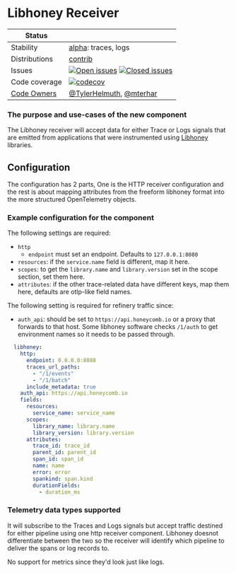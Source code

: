 # Libhoney Receiver
<!-- status autogenerated section -->
| Status        |           |
| ------------- |-----------|
| Stability     | [alpha]: traces, logs   |
| Distributions | [contrib] |
| Issues        | [![Open issues](https://img.shields.io/github/issues-search/open-telemetry/opentelemetry-collector-contrib?query=is%3Aissue%20is%3Aopen%20label%3Areceiver%2Flibhoney%20&label=open&color=orange&logo=opentelemetry)](https://github.com/open-telemetry/opentelemetry-collector-contrib/issues?q=is%3Aopen+is%3Aissue+label%3Areceiver%2Flibhoney) [![Closed issues](https://img.shields.io/github/issues-search/open-telemetry/opentelemetry-collector-contrib?query=is%3Aissue%20is%3Aclosed%20label%3Areceiver%2Flibhoney%20&label=closed&color=blue&logo=opentelemetry)](https://github.com/open-telemetry/opentelemetry-collector-contrib/issues?q=is%3Aclosed+is%3Aissue+label%3Areceiver%2Flibhoney) |
| Code coverage | [![codecov](https://codecov.io/github/open-telemetry/opentelemetry-collector-contrib/graph/main/badge.svg?component=receiver_libhoney)](https://app.codecov.io/gh/open-telemetry/opentelemetry-collector-contrib/tree/main/?components%5B0%5D=receiver_libhoney&displayType=list) |
| [Code Owners](https://github.com/open-telemetry/opentelemetry-collector-contrib/blob/main/CONTRIBUTING.md#becoming-a-code-owner)    | [@TylerHelmuth](https://www.github.com/TylerHelmuth), [@mterhar](https://www.github.com/mterhar) |

[alpha]: https://github.com/open-telemetry/opentelemetry-collector/blob/main/docs/component-stability.md#alpha
[contrib]: https://github.com/open-telemetry/opentelemetry-collector-releases/tree/main/distributions/otelcol-contrib
<!-- end autogenerated section -->

### The purpose and use-cases of the new component

The Libhoney receiver will accept data for either Trace or Logs signals that are emitted from applications that were
instrumented using [Libhoney](https://docs.honeycomb.io/send-data/logs/structured/libhoney/) libraries.

## Configuration

The configuration has 2 parts, One is the HTTP receiver configuration and the rest is about mapping attributes from the
freeform libhoney format into the more structured OpenTelemetry objects.

### Example configuration for the component

The following settings are required:

- `http`
  - `endpoint` must set an endpoint. Defaults to `127.0.0.1:8080`
- `resources`: if the `service.name` field is different, map it here.
- `scopes`: to get the `library.name` and `library.version` set in the scope section, set them here.
- `attributes`: if the other trace-related data have different keys, map them here, defaults are otlp-like field names.

The following setting is required for refinery traffic since:

- `auth_api`: should be set to `https://api.honeycomb.io` or a proxy that forwards to that host.
  Some libhoney software checks `/1/auth` to get environment names so it needs to be passed through.


```yaml
  libhoney:
    http:
      endpoint: 0.0.0.0:8088
      traces_url_paths:
        - "/1/events"
        - "/1/batch"
      include_metadata: true
    auth_api: https://api.honeycomb.io
    fields:
      resources:
        service_name: service_name
      scopes:
        library_name: library.name
        library_version: library.version
      attributes:
        trace_id: trace_id
        parent_id: parent_id
        span_id: span_id
        name: name
        error: error
        spankind: span.kind
        durationFields:
          - duration_ms
```

### Telemetry data types supported

It will subscribe to the Traces and Logs signals but accept traffic destined for either pipeline using one http receiver
component. Libhoney doesnot differentiate between the two so the receiver will identify which pipeline to deliver the 
spans or log records to.

No support for metrics since they'd look just like logs.
